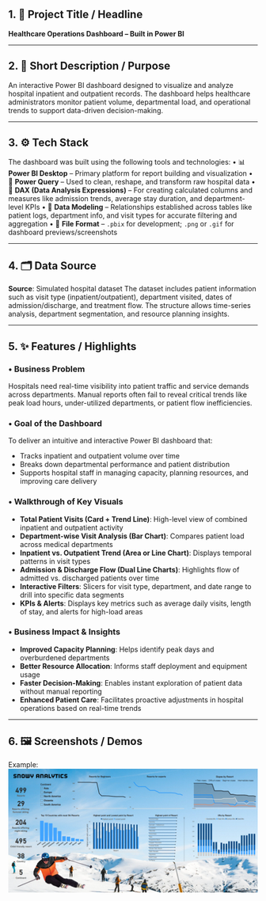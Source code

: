 ## 1. 📌 Project Title / Headline

**Healthcare Operations Dashboard – Built in Power BI**

---

## 2. 🎯 Short Description / Purpose

An interactive Power BI dashboard designed to visualize and analyze hospital inpatient and outpatient records. The dashboard helps healthcare administrators monitor patient volume, departmental load, and operational trends to support data-driven decision-making.

---

## 3. ⚙️ Tech Stack

The dashboard was built using the following tools and technologies:
• 📊 **Power BI Desktop** – Primary platform for report building and visualization
• 📂 **Power Query** – Used to clean, reshape, and transform raw hospital data
• 🧠 **DAX (Data Analysis Expressions)** – For creating calculated columns and measures like admission trends, average stay duration, and department-level KPIs
• 📝 **Data Modeling** – Relationships established across tables like patient logs, department info, and visit types for accurate filtering and aggregation
• 📁 **File Format** – `.pbix` for development; `.png` or `.gif` for dashboard previews/screenshots

---

## 4. 🗂️ Data Source

**Source**: Simulated hospital dataset
The dataset includes patient information such as visit type (inpatient/outpatient), department visited, dates of admission/discharge, and treatment flow. The structure allows time-series analysis, department segmentation, and resource planning insights.

---

## 5. ✨ Features / Highlights

### • Business Problem

Hospitals need real-time visibility into patient traffic and service demands across departments. Manual reports often fail to reveal critical trends like peak load hours, under-utilized departments, or patient flow inefficiencies.

### • Goal of the Dashboard

To deliver an intuitive and interactive Power BI dashboard that:

* Tracks inpatient and outpatient volume over time
* Breaks down departmental performance and patient distribution
* Supports hospital staff in managing capacity, planning resources, and improving care delivery

### • Walkthrough of Key Visuals

* **Total Patient Visits (Card + Trend Line)**: High-level view of combined inpatient and outpatient activity
* **Department-wise Visit Analysis (Bar Chart)**: Compares patient load across medical departments
* **Inpatient vs. Outpatient Trend (Area or Line Chart)**: Displays temporal patterns in visit types
* **Admission & Discharge Flow (Dual Line Charts)**: Highlights flow of admitted vs. discharged patients over time
* **Interactive Filters**: Slicers for visit type, department, and date range to drill into specific data segments
* **KPIs & Alerts**: Displays key metrics such as average daily visits, length of stay, and alerts for high-load areas

### • Business Impact & Insights

* **Improved Capacity Planning**: Helps identify peak days and overburdened departments
* **Better Resource Allocation**: Informs staff deployment and equipment usage
* **Faster Decision-Making**: Enables instant exploration of patient data without manual reporting
* **Enhanced Patient Care**: Facilitates proactive adjustments in hospital operations based on real-time trends

---

## 6. 🖼️ Screenshots / Demos
Example: ![Dashboard Preview](https://github.com/the-mansi-goel/Ski-dashboard/blob/main/Snapshot%20of%20the%20Dahbaord.png)
